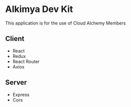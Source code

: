 # Alkimya Dev Kit

This application is for the use of Cloud Alchemy Members

## Client

- React
- Redux
- React Router
- Axios

## Server

- Express
- Cors